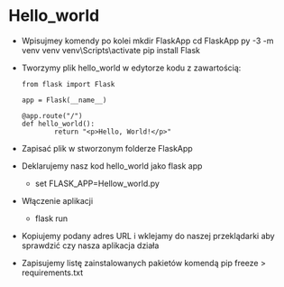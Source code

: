 # Hello_world

- Wpisujmey komendy po kolei
	mkdir FlaskApp
	cd FlaskApp
	py -3 -m venv venv
	venv\Scripts\activate
	pip install Flask
- Tworzymy plik hello_world w edytorze kodu z zawartością:
	
	```
	from flask import Flask

	app = Flask(__name__)

	@app.route("/")
	def hello_world():
    		return "<p>Hello, World!</p>"
	```	
		
- Zapisać plik w stworzonym folderze FlaskApp
- Deklarujemy nasz kod hello_world jako flask app
	- set FLASK_APP=Hellow_world.py
- Włączenie aplikacji
	- flask run
- Kopiujemy podany adres URL i wklejamy do naszej przeklądarki aby sprawdzić czy nasza aplikacja działa
- Zapisujemy listę zainstalowanych pakietów komendą
	pip freeze > requirements.txt
	
